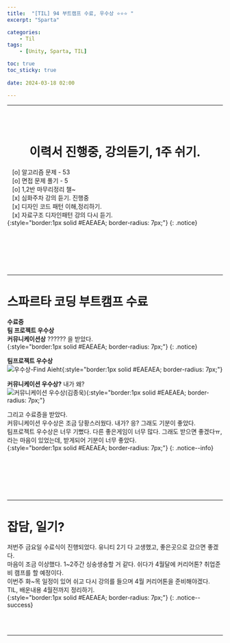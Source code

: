 ```yaml
---
title:  "[TIL] 94 부트캠프 수료, 우수상 ⭐⭐⭐ "
excerpt: "Sparta"

categories:
    - Til
tags:
    - [Unity, Sparta, TIL]

toc: true
toc_sticky: true
 
date: 2024-03-18 02:00

---
```

- - -


<BR><BR>

<center><H1>  이력서 진행중, 강의듣기, 1주 쉬기.  </H1></center>

&nbsp;&nbsp; [o] 알고리즘 문제  - 53  
&nbsp;&nbsp; [o] 면접 문제 풀기 - 5     
&nbsp;&nbsp; [o] 1,2반 마무리정리  챌~   
&nbsp;&nbsp; [x] 심화주차 강의 듣기. 진행중  
&nbsp;&nbsp; [x] 디자인 코드 패턴 이해,정리하기.   
&nbsp;&nbsp; [x] 자료구조 디자인패턴 강의 다시 듣기.   
{:style="border:1px solid #EAEAEA; border-radius: 7px;"}
{: .notice}  

<br><br><br><br><br>
- - - 

# 스파르타 코딩 부트캠프 수료
**수료증**  
**팀 프로젝트 우수상**  
**커뮤니케이션상** ?????? 을 받았다.  
{:style="border:1px solid #EAEAEA; border-radius: 7px;"}
{: .notice}  

**팀프로젝트 우수상**  
![우수상-Find Aieht](https://github.com/levell1/levell1.github.io/assets/96651722/16f3c9cb-a8e8-457b-8420-fbaa7f740482){:style="border:1px solid #EAEAEA; border-radius: 7px;"}  

**커뮤니케이션 우수상?** 내가 왜?  
![커뮤니케이션 우수상(김종욱)](https://github.com/levell1/levell1.github.io/assets/96651722/1c19073a-1312-4509-9be3-32627068c9a6){:style="border:1px solid #EAEAEA; border-radius: 7px;"}  

그리고 수료증을 받았다.  
커뮤니케이션 우수상은 조금 당황스러웠다. 내가? 응? 그래도 기분이 좋았다.  
팀프로젝트 우수상은 너무 기뻤다. 
다른 좋은게임이 너무 많다. 그래도 받으면 좋겠다ㅠ, 라는 마음이 있었는데, 받게되어 기분이 너무 좋았다.  
{:style="border:1px solid #EAEAEA; border-radius: 7px;"}
{: .notice--info}  

<br><br><br><br><br>
- - - 

# 잡담, 일기?
저번주 금요일 수료식이 진행되었다. 유니티 2기 다 고생했고, 좋은곳으로 갔으면 좋겠다.   
마음이 조금 이상했다. 1~2주간 싱숭생숭할 거 같다. 쉬다가 4월달에 커리어톤? 취업준비 캠프를 할 예정이다.  
이번주 화~목 일정이 있어 쉬고 다시 강의를 들으며 4월 커리어톤을 준비해야겠다.  
TIL, 배운내용 4월전까지 정리하기.  
{:style="border:1px solid #EAEAEA; border-radius: 7px;"}
{: .notice--success}  


<br><br>
- - -
